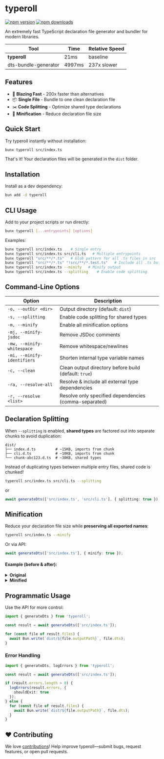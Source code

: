 # typeroll

[![npm version](https://img.shields.io/npm/v/typeroll.svg?style=flat-square)](https://www.npmjs.com/package/typeroll)
[![npm downloads](https://img.shields.io/npm/dm/typeroll.svg?style=flat-square)](https://www.npmjs.com/package/typeroll)

An extremely fast TypeScript declaration file generator and bundler for modern libraries.

| Tool                  | Time    | Relative Speed  |
|-----------------------|---------|-----------------|
| **typeroll**          | 21ms    | baseline        |
| dts-bundle-generator  | 4997ms  | 237x slower     |

## Features

- 🚀 **Blazing Fast** - 200x faster than alternatives  
- 📦 **Single File** - Bundle to one clean declaration file  
- ✂️ **Code Splitting** - Optimize shared type declarations  
- 🔧 **Minification** - Reduce declaration file size  

## Quick Start

Try typeroll instantly without installation:

```bash
bunx typeroll src/index.ts
```

That's it! Your declaration files will be generated in the `dist` folder.

## Installation

Install as a dev dependency:

```bash
bun add -d typeroll
```

## CLI Usage

Add to your project scripts or run directly:

```bash
bunx typeroll [...entrypoints] [options]
```

Examples:
```bash
bunx typeroll src/index.ts    # Single entry
bunx typeroll src/index.ts src/cli.ts   # Multiple entrypoints
bunx typeroll "src/**/*.ts"   # Glob pattern for all .ts files in src
bunx typeroll "src/**/*.ts" "!src/**/*.test.ts"   # Include all .ts but exclude test files
bunx typeroll src/index.ts --minify   # Minify output
bunx typeroll src/index.ts --splitting    # Enable code splitting
```

## Command-Line Options

| Option                             | Description                                                             |
|-------------------------------------|-------------------------------------------------------------------------|
| `-o, --outDir <dir>`                | Output directory (default: `dist`)                                      |
| `-s, --splitting`                   | Enable code splitting for shared types                                  |
| `-m, --minify`                      | Enable all minification options                                         |
| `-mj, --minify-jsdoc`               | Remove JSDoc comments                                                   |
| `-mw, --minify-whitespace`          | Remove whitespace/newlines                                              |
| `-mi, --minify-identifiers`         | Shorten internal type variable names                                    |
| `-c, --clean`                       | Clean output directory before build (default: `true`)                   |
| `-ra, --resolve-all`                | Resolve & include all external type dependencies                        |
| `-r, --resolve <list>`              | Resolve only specified dependencies (comma-separated)                   |

## Declaration Splitting

When `--splitting` is enabled, **shared types** are factored out into separate chunks to avoid duplication:

```
dist/
├── index.d.ts         # ~15KB, imports from chunk
├── cli.d.ts           # ~10KB, imports from chunk
└── chunk-abc123.d.ts  # ~30KB, shared types
```

Instead of duplicating types between multiple entry files, shared code is chunked!

```bash
typeroll src/index.ts src/cli.ts --splitting
```
or
```ts
await generateDts(['src/index.ts', 'src/cli.ts'], { splitting: true });
```

## Minification

Reduce your declaration file size while **preserving all exported names**:

```bash
typeroll src/index.ts --minify
```

Or via API:
```ts
await generateDts(['src/index.ts'], { minify: true });
```

#### Example (before & after):

<details>
<summary><b>Original</b></summary>

```ts
type DeepPartial<T> = { [P in keyof T]? : DeepPartial<T[P]> };
interface Response<T> {
  data: T;
  error?: string;
  meta?: Record<string, unknown>;
}
declare function fetchData<T>(url: string, options?: RequestInit): Promise<Response<T>>;
export { fetchData, Response, DeepPartial };
```
</details>

<details>
<summary><b>Minified</b></summary>

```ts
type e<T>={[P in keyof T]?:e<T[P]>};
interface t<T>{data:T;error?:string;meta?:Record<string,unknown>;}
declare function r<T>(url:string,options?:RequestInit):Promise<t<T>>;
export{r as fetchData,t as Response,e as DeepPartial};
```
</details>


## Programmatic Usage

Use the API for more control:

```ts
import { generateDts } from 'typeroll';

const result = await generateDts(['src/index.ts']);

for (const file of result.files) {
  await Bun.write(`dist/${file.outputPath}`, file.dts);
}
```

### Error Handling

```ts
import { generateDts, logErrors } from 'typeroll';

const result = await generateDts(['src/index.ts']);

if (result.errors.length > 0) {
  logErrors(result.errors, {
	shouldExit: true
  });
} else {
  for (const file of result.files) {
    await Bun.write(`dist/${file.outputPath}`, file.dts);
  }
}
```

## ❤️ Contributing

We love [contributions](CONTRIBUTING.md)!
Help improve typeroll—submit bugs, request features, or open pull requests.
